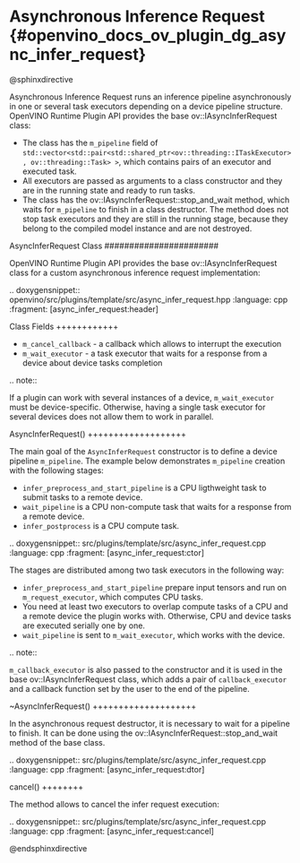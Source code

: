 # Asynchronous Inference Request {#openvino_docs_ov_plugin_dg_async_infer_request}

@sphinxdirective

Asynchronous Inference Request runs an inference pipeline asynchronously in one or several task executors depending on a device pipeline structure.
OpenVINO Runtime Plugin API provides the base ov::IAsyncInferRequest class:

* The class has the ``m_pipeline`` field of ``std::vector<std::pair<std::shared_ptr<ov::threading::ITaskExecutor>, ov::threading::Task> >``, which contains pairs of an executor and executed task.
* All executors are passed as arguments to a class constructor and they are in the running state and ready to run tasks.
* The class has the ov::IAsyncInferRequest::stop_and_wait method, which waits for ``m_pipeline`` to finish in a class destructor. The method does not stop task executors and they are still in the running stage, because they belong to the compiled model instance and are not destroyed.

AsyncInferRequest Class
#######################

OpenVINO Runtime Plugin API provides the base ov::IAsyncInferRequest class for a custom asynchronous inference request implementation:

.. doxygensnippet:: openvino/src/plugins/template/src/async_infer_request.hpp
   :language: cpp
   :fragment: [async_infer_request:header]

Class Fields
++++++++++++

* ``m_cancel_callback`` - a callback which allows to interrupt the execution
* ``m_wait_executor`` - a task executor that waits for a response from a device about device tasks completion

.. note::  
   
   If a plugin can work with several instances of a device, ``m_wait_executor`` must be device-specific. Otherwise, having a single task executor for several devices does not allow them to work in parallel.

AsyncInferRequest()
+++++++++++++++++++

The main goal of the ``AsyncInferRequest`` constructor is to define a device pipeline ``m_pipeline``. The example below demonstrates ``m_pipeline`` creation with the following stages:

* ``infer_preprocess_and_start_pipeline`` is a CPU ligthweight task to submit tasks to a remote device.
* ``wait_pipeline`` is a CPU non-compute task that waits for a response from a remote device.
* ``infer_postprocess`` is a CPU compute task.

.. doxygensnippet:: src/plugins/template/src/async_infer_request.cpp
   :language: cpp
   :fragment: [async_infer_request:ctor]


The stages are distributed among two task executors in the following way:

* ``infer_preprocess_and_start_pipeline`` prepare input tensors and run on ``m_request_executor``, which computes CPU tasks.
* You need at least two executors to overlap compute tasks of a CPU and a remote device the plugin works with. Otherwise, CPU and device tasks are executed serially one by one.
* ``wait_pipeline`` is sent to ``m_wait_executor``, which works with the device.

.. note::  
   
   ``m_callback_executor`` is also passed to the constructor and it is used in the base ov::IAsyncInferRequest class, which adds a pair of ``callback_executor`` and a callback function set by the user to the end of the pipeline.

~AsyncInferRequest()
++++++++++++++++++++

In the asynchronous request destructor, it is necessary to wait for a pipeline to finish. It can be done using the ov::IAsyncInferRequest::stop_and_wait method of the base class.

.. doxygensnippet:: src/plugins/template/src/async_infer_request.cpp
   :language: cpp
   :fragment: [async_infer_request:dtor]

cancel()
++++++++

The method allows to cancel the infer request execution:

.. doxygensnippet:: src/plugins/template/src/async_infer_request.cpp
   :language: cpp
   :fragment: [async_infer_request:cancel]

@endsphinxdirective

